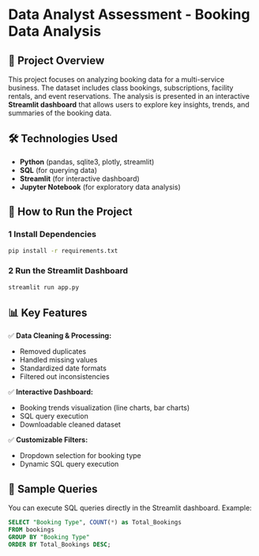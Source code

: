 # Data Analyst Assessment - Booking Data Analysis

## 📌 Project Overview
This project focuses on analyzing booking data for a multi-service business. The dataset includes class bookings, subscriptions, facility rentals, and event reservations. The analysis is presented in an interactive **Streamlit dashboard** that allows users to explore key insights, trends, and summaries of the booking data.

## 🛠️ Technologies Used
- **Python** (pandas, sqlite3, plotly, streamlit)
- **SQL** (for querying data)
- **Streamlit** (for interactive dashboard)
- **Jupyter Notebook** (for exploratory data analysis)


## 🚀 How to Run the Project

### 1 Install Dependencies
```bash
pip install -r requirements.txt
```

### 2 Run the Streamlit Dashboard
```bash
streamlit run app.py
```

## 📊 Key Features
✅ **Data Cleaning & Processing:**
- Removed duplicates
- Handled missing values
- Standardized date formats
- Filtered out inconsistencies

✅ **Interactive Dashboard:**
- Booking trends visualization (line charts, bar charts)
- SQL query execution
- Downloadable cleaned dataset

✅ **Customizable Filters:**
- Dropdown selection for booking type
- Dynamic SQL query execution

## 📌 Sample Queries
You can execute SQL queries directly in the Streamlit dashboard. Example:
```sql
SELECT "Booking Type", COUNT(*) as Total_Bookings
FROM bookings
GROUP BY "Booking Type"
ORDER BY Total_Bookings DESC;
```




